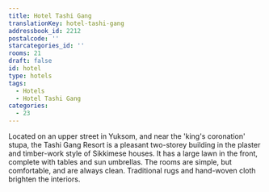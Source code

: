 ```yaml
---
title: Hotel Tashi Gang
translationKey: hotel-tashi-gang
addressbook_id: 2212
postalcode: ''
starcategories_id: ''
rooms: 21
draft: false
id: hotel
type: hotels
tags:
  - Hotels
  - Hotel Tashi Gang
categories:
  - 23
---
```

Located on an upper street in Yuksom, and near the 'king's coronation' stupa, the Tashi Gang Resort is a pleasant two-storey building in the plaster and timber-work style of Sikkimese houses. It has a large lawn in the front, complete with tables and sun umbrellas. The rooms are simple, but comfortable, and are always clean. Traditional rugs and hand-woven cloth brighten the interiors.